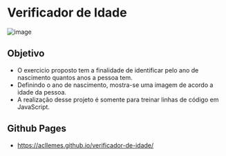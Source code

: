 # Verificador de Idade

![image](https://user-images.githubusercontent.com/89918957/142901862-f16adfff-5f0c-4a2b-86a0-88b08fbf7705.png)

## Objetivo 

* O exercicio proposto tem a finalidade de identificar pelo ano de nascimento quantos anos a pessoa tem.
* Definindo o ano de nascimento, mostra-se uma imagem de acordo a idade da pessoa.  
* A realização desse projeto é somente para treinar linhas de código em JavaScript. 

## Github Pages 

* https://acllemes.github.io/verificador-de-idade/ 
